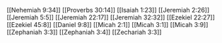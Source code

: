 [[Nehemiah 9:34]]
[[Proverbs 30:14]]
[[Isaiah 1:23]]
[[Jeremiah 2:26]]
[[Jeremiah 5:5]]
[[Jeremiah 22:17]]
[[Jeremiah 32:32]]
[[Ezekiel 22:27]]
[[Ezekiel 45:8]]
[[Daniel 9:8]]
[[Micah 2:1]]
[[Micah 3:1]]
[[Micah 3:9]]
[[Zephaniah 3:3]]
[[Zephaniah 3:4]]
[[Zechariah 3:3]]
